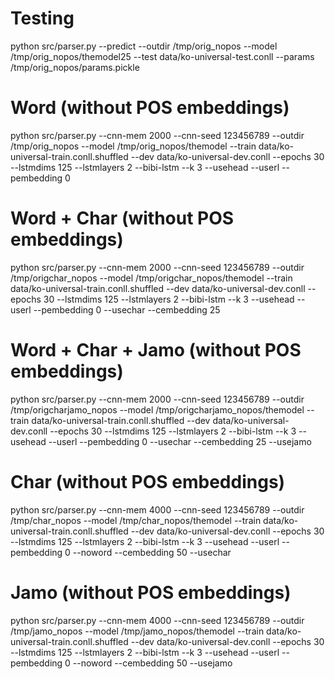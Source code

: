
# Testing
python src/parser.py --predict --outdir /tmp/orig_nopos --model /tmp/orig_nopos/themodel25 --test data/ko-universal-test.conll --params /tmp/orig_nopos/params.pickle




# Word (without POS embeddings)
python src/parser.py --cnn-mem 2000 --cnn-seed 123456789 --outdir /tmp/orig_nopos --model /tmp/orig_nopos/themodel --train data/ko-universal-train.conll.shuffled --dev data/ko-universal-dev.conll --epochs 30 --lstmdims 125 --lstmlayers 2 --bibi-lstm --k 3 --usehead --userl --pembedding 0

# Word + Char (without POS embeddings)
python src/parser.py --cnn-mem 2000 --cnn-seed 123456789 --outdir /tmp/origchar_nopos --model /tmp/origchar_nopos/themodel --train data/ko-universal-train.conll.shuffled --dev data/ko-universal-dev.conll --epochs 30 --lstmdims 125 --lstmlayers 2 --bibi-lstm --k 3 --usehead --userl --pembedding 0 --usechar --cembedding 25

# Word + Char + Jamo (without POS embeddings)
python src/parser.py --cnn-mem 2000 --cnn-seed 123456789 --outdir /tmp/origcharjamo_nopos --model /tmp/origcharjamo_nopos/themodel --train data/ko-universal-train.conll.shuffled --dev data/ko-universal-dev.conll --epochs 30 --lstmdims 125 --lstmlayers 2 --bibi-lstm --k 3 --usehead --userl --pembedding 0 --usechar --cembedding 25 --usejamo

# Char (without POS embeddings)
python src/parser.py --cnn-mem 4000 --cnn-seed 123456789 --outdir /tmp/char_nopos --model /tmp/char_nopos/themodel --train data/ko-universal-train.conll.shuffled --dev data/ko-universal-dev.conll --epochs 30 --lstmdims 125 --lstmlayers 2 --bibi-lstm --k 3 --usehead --userl --pembedding 0 --noword --cembedding 50 --usechar

# Jamo (without POS embeddings)
python src/parser.py --cnn-mem 4000 --cnn-seed 123456789 --outdir /tmp/jamo_nopos --model /tmp/jamo_nopos/themodel --train data/ko-universal-train.conll.shuffled --dev data/ko-universal-dev.conll --epochs 30 --lstmdims 125 --lstmlayers 2 --bibi-lstm --k 3 --usehead --userl --pembedding 0 --noword --cembedding 50 --usejamo
